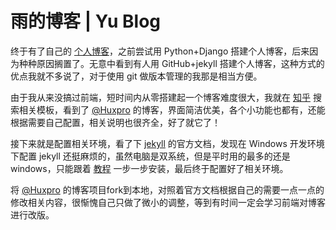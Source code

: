 # 雨的博客 | Yu Blog

终于有了自己的 [个人博客](https://lguduy.github.io/)，之前尝试用 Python+Django 搭建个人博客，后来因为种种原因搁置了。无意中看到有人用 GitHub+jekyll 搭建个人博客，这种方式的优点我就不多说了，对于使用 git 做版本管理的我那是相当方便。

由于我从来没搞过前端，短时间内从零搭建起一个博客难度很大，我就在 [知乎](https://www.zhihu.com/) 搜索相关模板，看到了 [@Huxpro](http://huangxuan.me/) 的博客，界面简洁优美，各个小功能也都有，还能根据需要自己配置，相关说明也很齐全，好了就它了！

接下来就是配置相关环境，看了下 [jekyll](http://jekyll.com.cn/docs/home/) 的官方文档，发现在 Windows 开发环境下配置 jekyll 还挺麻烦的，虽然电脑是双系统，但是平时用的最多的还是 windows，只能跟着 [教程](http://jekyll-windows.juthilo.com/) 一步一步安装，最后终于配置好了相关环境。

将 [@Huxpro](https://github.com/huxpro/huxpro.github.io/) 的博客项目fork到本地，对照着官方文档根据自己的需要一点一点的修改相关内容，很惭愧自己只做了微小的调整，等到有时间一定会学习前端对博客进行改版。
